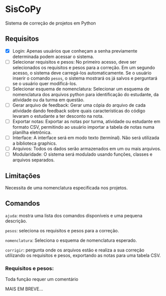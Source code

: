# SisCoPy

Sistema de correção de projetos em Python

## Requisitos

* [x] Login: Apenas usuários que conheçam a senha previamente determinada podem acessar o sistema.
* [ ] Selecionar requisitos e pesos: No primeiro acesso, deve ser selecionados os requisitos e pesos para a correção. Em um segundo acesso, o sistema deve carregá-los automaticamente. Se o usuário inserir o comando `pesos`, o sistema mostrará os já salvos e perguntará se o usuário quer modificá-los.
* [ ] Selecionar esquema de nomenclatura: Selecionar um esquema de nomenclatura dos arquivos python para identificação do estudante, da atividade ou da turma em questão.
* [ ] Gerar arquivo de feedback:  Gerar uma cópia do arquivo de cada atividade dando feedback sobre quais características do código levaram o estudante a ter desconto na nota.
* [ ] Exportar notas: Exportar as notas por turma, atividade ou estudante em formato CSV, permitindo ao usuário importar a tabela de notas numa planilha eletrônica.
* [ ] Interface: A interface será em modo texto (terminal). Não será utilizada a biblioteca graphics.
* [ ] Arquivos: Todos os dados serão armazenados em um ou mais arquivos.
* [ ] Modularidade: O sistema será modulado usando funções, classes e arquivos separados.

## Limitações

Necessita de uma nomenclatura especificada nos projetos.

## Comandos

`ajuda`: mostra uma lista dos comandos disponíveis e uma pequena descrição.

`pesos`: seleciona os requisitos e pesos para a correção.

`nomenclatura`: Seleciona o esquema de nomenclatura esperado.

`corrigir`: pergunta onde os arquivos estão e realiza a sua correção utilizando os requisitos e pesos, exportando as notas para uma tabela CSV.

### Requisitos e pesos:

Toda função requer um comentário

MAIS EM BREVE...
